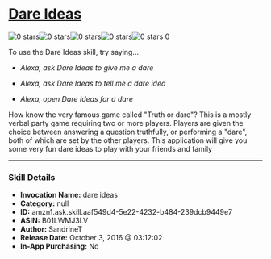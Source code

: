 # [Dare Ideas](http://alexa.amazon.com/#skills/amzn1.ask.skill.aaf549d4-5e22-4232-b484-239dcb9449e7)
![0 stars](../../images/ic_star_border_black_18dp_1x.png)![0 stars](../../images/ic_star_border_black_18dp_1x.png)![0 stars](../../images/ic_star_border_black_18dp_1x.png)![0 stars](../../images/ic_star_border_black_18dp_1x.png)![0 stars](../../images/ic_star_border_black_18dp_1x.png) 0

To use the Dare Ideas skill, try saying...

* *Alexa, ask Dare Ideas to give me a dare*

* *Alexa, ask Dare Ideas to tell me a dare idea*

* *Alexa, open Dare Ideas for a dare*

How know the very famous game called "Truth or dare"?
This is a mostly verbal party game requiring two or more players. Players are given the choice between answering a question truthfully, or performing a "dare", both of which are set by the other players.
This application will give you some very fun dare ideas to play with your friends and family

***

### Skill Details

* **Invocation Name:** dare ideas
* **Category:** null
* **ID:** amzn1.ask.skill.aaf549d4-5e22-4232-b484-239dcb9449e7
* **ASIN:** B01LWMJ3LV
* **Author:** SandrineT
* **Release Date:** October 3, 2016 @ 03:12:02
* **In-App Purchasing:** No
